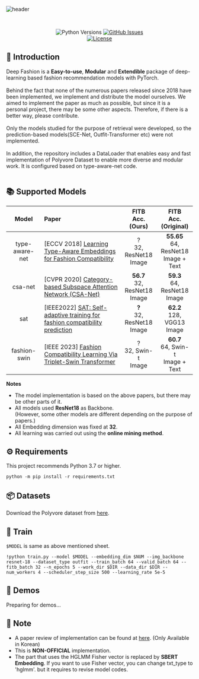 ![header](https://capsule-render.vercel.app/api?type=rounded&height=200&color=gradient&customColorList=20&text=🧷%20Deep%20Fashion&fontSize=36&fontColor=FFFFFF&fontAlignY=45&desc=PyTorch%20implementation%20of%20deep-learning%20based%20fashion%20recommendation%20models&descSize=12&descAlignY=65)

<br>
<div align="center">

![Python Versions](https://img.shields.io/badge/python-3.7%20|%203.8%20|%203.9%20|%203.10-blue)
[![GitHub Issues](https://img.shields.io/github/issues/owj0421/DeepFashion.svg
)](https://github.com/owj0421/DeepFashion/issues)
<br>
[![License](https://img.shields.io/github/license/owj0421/DeepFashion.svg)](https://github.com/owj0421/DeepFashion/blob/master/LICENSE)

</div>


## 🤗 Introduction

Deep Fashion is a **Easy-to-use**, **Modular** and **Extendible** package of deep-learning based fashion recommendation models with PyTorch. <br><br>
Behind the fact that none of the numerous papers released since 2018 have been implemented, we implement and distribute the model ourselves. We aimed to implement the paper as much as possible, but since it is a personal project, there may be some other aspects. Therefore, if there is a better way, please contribute.<br><br>
Only the models studied for the purpose of retrieval were developed, so the prediction-based models(SCE-Net, Outfit-Transformer etc) were not implemented.
<br><br>
In addition, the repository includes a DataLoader that enables easy and fast implementation of Polyvore Dataset to enable more diverse and modular work. It is configured based on type-aware-net code.<br><br>

## 📚 Supported Models
<div align="center">

|Model|Paper|FITB<br>Acc.<br>(Ours)|FITB<br>Acc.<br>(Original)|
|:-:|:-|:-:|:-:|
|type-aware-net|[ECCV 2018] [Learning Type-Aware Embeddings for Fashion Compatibility](https://arxiv.org/abs/1803.09196)|?<br>32, ResNet18 <br>Image|**55.65**<br>64, ResNet18 <br>Image + Text|
|csa-net|[CVPR 2020] [Category-based Subspace Attention Network (CSA-Net)](https://arxiv.org/abs/1912.08967?ref=dl-staging-website.ghost.io)|**56.7**<br>32, ResNet18 <br>Image|**59.3**<br>64, ResNet18 <br>Image|
|sat|[IEEE2022] [SAT: Self-adaptive training for fashion compatibility prediction](https://arxiv.org/abs/2206.12622)|**?**<br>32, ResNet18 <br>Image|**62.2**<br>128, VGG13 <br>Image|
|fashion-swin|[IEEE 2023] [Fashion Compatibility Learning Via Triplet-Swin Transformer](https://ieeexplore.ieee.org/abstract/document/10105392)|?<br>32, Swin-t <br>Image|**60.7**<br>64, Swin-t <br>Image + Text|

</div>

**Notes**
 - The model implementation is based on the above papers, but there may be other parts of it.
 - All models used **ResNet18** as Backbone. <br>(However, some other models are different depending on the purpose of papers.)
 - All Embedding dimension was fixed at **32**. 
 - All learning was carried out using the **online mining method**.

## ⚙ Requirements
This project recommends Python 3.7 or higher.
```
python -m pip install -r requirements.txt
```

## 📦 Datasets
Download the Polyvore dataset from [here](https://github.com/xthan/polyvore-dataset?tab=readme-ov-file).


## 🧱 Train
`$MODEL` is same as above mentioned sheet.

```
!python train.py --model $MODEL --embedding_dim $NUM --img_backbone resnet-18 --dataset_type outfit --train_batch 64 --valid_batch 64 --fitb_batch 32 --n_epochs 5 --work_dir $DIR --data_dir $DIR --num_workers 4 --scheduler_step_size 500 --learning_rate 5e-5
```

## 🧶 Demos
Preparing for demos...

## 🔔 Note
- A paper review of implementation can be found at [here](). (Only Available in Korean)
- This is **NON-OFFICIAL** implementation.
- The part that uses the HGLMM Fisher vector is replaced by **SBERT Embedding**. If you want to use Fisher vector, you can change txt_type to 'hglmm'. but it requires to revise model codes.
